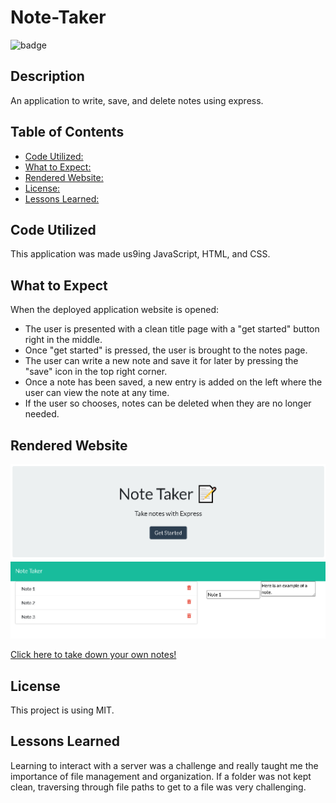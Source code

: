 # Note-Taker

![badge](https://img.shields.io/static/v1?label=license&message=MIT&color=blue)

## Description

An application to write, save, and delete notes using express.

## Table of Contents
- [Code Utilized:](#code-utilized:)
- [What to Expect:](#what-to-expect:)
- [Rendered Website:](#rendered-website:)
- [License:](#license:)
- [Lessons Learned:](#lessons-learned:)

## Code Utilized

This application was made us9ing JavaScript, HTML, and CSS.

## What to Expect

When the deployed application website is opened:
- The user is presented with a clean title page with a "get started" button right in the middle.
- Once "get started" is pressed, the user is brought to the notes page.
- The user can write a new note and save it for later by pressing the "save" icon in the top right corner.
- Once a note has been saved, a new entry is added on the left where the user can view the note at any time.
- If the user so chooses, notes can be deleted when they are no longer needed.

## Rendered Website

<img src="public\assets\images\note-taker-screenshot1.png" alt="Note Taker Website">
<img src="public\assets\images\note-taker-screenshot2.png" alt="Note Taker Notes Page">

<a href="https://damp-depths-45504.herokuapp.com/" target="_blank"> Click here to take down your own notes!</a>

## License

This project is using MIT.

## Lessons Learned

Learning to interact with a server was a challenge and really taught me the importance of file management and organization. If a folder was not kept clean, traversing through file paths to get to a file was very challenging.